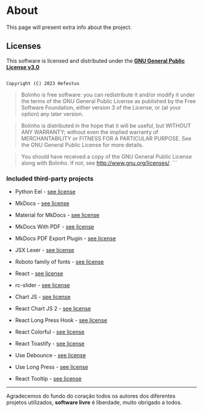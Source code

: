# About

This page will present extra info about the project.

## Licenses

This software is licensed and distributed under the **[GNU General Public License v3.0](http://www.gnu.org/licenses/)**

>   ```md title=""
    Copyright (C) 2023 Hefestus
        
>   Bolinho is free software: you can redistribute it and/or modify
    it under the terms of the GNU General Public License as published by
    the Free Software Foundation, either version 3 of the License, or
    (at your option) any later version.
    
>   Bolinho is distributed in the hope that it will be useful,
    but WITHOUT ANY WARRANTY; without even the implied warranty of
    MERCHANTABILITY or FITNESS FOR A PARTICULAR PURPOSE.  See the
    GNU General Public License for more details.
    
>   You should have received a copy of the GNU General Public License
    along with Bolinho.  If not, see <http://www.gnu.org/licenses/>.
    ```


### Included third-party projects

* Python Eel - [see license](https://github.com/python-eel/Eel/blob/master/LICENSE)

* MkDocs - [see license](https://www.mkdocs.org/about/license/)

* Material for MkDocs - [see license](https://github.com/squidfunk/mkdocs-material/blob/master/LICENSE)

* MkDocs With PDF - [see license](https://github.com/orzih/mkdocs-with-pdf/blob/master/LICENSE)

* MkDocs PDF Export Plugin - [see license](https://github.com/zhaoterryy/mkdocs-pdf-export-plugin/blob/master/LICENSE.md)

* JSX Lexer - [see license](https://github.com/fcurella/jsx-lexer/blob/master/LICENSE)

* Roboto family of fonts - [see license](https://github.com/googlefonts/roboto/blob/main/LICENSE)

* React - [see license](https://github.com/facebook/react/blob/main/LICENSE)

* rc-slider - [see license](https://github.com/react-component/slider/blob/master/LICENSE)

* Chart JS - [see license](https://github.com/chartjs/Chart.js/blob/master/LICENSE.md)

* React Chart JS 2 - [see license](https://github.com/reactchartjs/react-chartjs-2/blob/master/LICENSE)

* React Long Press Hook - [see license](https://github.com/minwork/use-long-press/blob/master/LICENSE)

* React Colorful - [see license](https://github.com/omgovich/react-colorful/blob/master/LICENSE)

* React Toastify - [see license](https://github.com/fkhadra/react-toastify/blob/main/LICENSE) 

* Use Debounce - [see license](https://github.com/xnimorz/use-debounce/blob/master/LICENSE) 

* Use Long Press - [see license](https://github.com/minwork/use-long-press/blob/master/LICENSE) 

* React Tooltip - [see license](https://github.com/ReactTooltip/react-tooltip/blob/master/LICENSE) 

___

Agradecemos do fundo do coração todos os autores dos diferentes projetos utilizados, **software livre** é liberdade, muito obrigado a todos.
